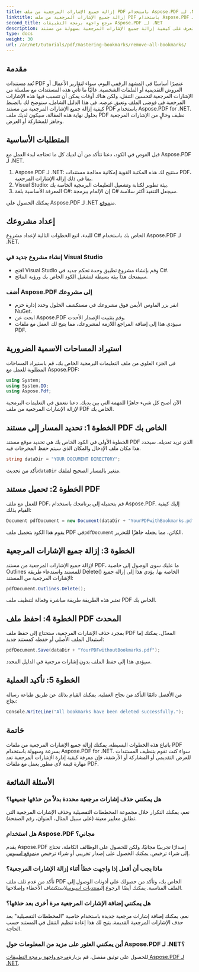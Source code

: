 ```yaml
---
title: إزالة جميع الإشارات المرجعية من ملف PDF باستخدام Aspose.PDF لـ .NET
linktitle: إزالة جميع الإشارات المرجعية من ملف PDF باستخدام Aspose.PDF لـ .NET
second_title: مرجع واجهة برمجة التطبيقات Aspose.PDF لـ .NET
description: تعرف على كيفية إزالة جميع الإشارات المرجعية بسهولة من مستند PDF باستخدام Aspose.PDF for .NET. يوفر هذا الدليل خطوة بخطوة تعليمات مفصلة.
type: docs
weight: 30
url: /ar/net/tutorials/pdf/mastering-bookmarks/remove-all-bookmarks/
---
```

## مقدمة

تُعد مستندات PDF عنصرًا أساسيًا في المشهد الرقمي اليوم، سواء لتقارير الأعمال أو العروض التقديمية أو الملفات الشخصية. غالبًا ما تأتي هذه المستندات مع سلسلة من الإشارات المرجعية لتحسين التنقل، ولكن هناك أوقات يمكن أن تتسبب فيها هذه الإشارات المرجعية في فوضى الملف وتعيق عرضه. في هذا الدليل الشامل، سنوضح لك بالضبط كيفية إزالة جميع الإشارات المرجعية من مستند PDF باستخدام Aspose.PDF for .NET. بحلول نهاية هذه المقالة، سيكون لديك ملف PDF نظيف وخالٍ من الإشارات المرجعية وجاهز للمشاركة أو العرض.

## المتطلبات الأساسية

قبل الغوص في الكود، دعنا نتأكد من أن لديك كل ما تحتاجه لبدء العمل مع Aspose.PDF لـ .NET.

1. Aspose.PDF لـ .NET: ستتيح لك هذه المكتبة القوية إمكانية معالجة مستندات PDF، بما في ذلك إزالة الإشارات المرجعية.
2. Visual Studio: بيئة تطوير لكتابة وتشغيل التعليمات البرمجية الخاصة بك.
3. المعرفة الأساسية بلغة C#: إن الإلمام ببرمجة C# سيجعل التنفيذ أكثر سلاسة.

 يمكنك الحصول على Aspose.PDF لـ .NET من[موقع](https://releases.aspose.com/pdf/net/).

## إعداد مشروعك

للبدء، اتبع الخطوات التالية لإعداد مشروع C# الخاص بك باستخدام Aspose.PDF لـ .NET.

### إنشاء مشروع جديد في Visual Studio

- افتح Visual Studio وقم بإنشاء مشروع تطبيق وحدة تحكم جديد في C#.
- سيمنحك هذا بيئة بسيطة لتشغيل الكود الخاص بك ورؤية النتائج.

### أضف Aspose.PDF إلى مشروعك

- انقر بزر الماوس الأيمن فوق مشروعك في مستكشف الحلول وحدد إدارة حزم NuGet.
- ابحث عن Aspose.PDF وقم بتثبيت الإصدار الأحدث.
- سيؤدي هذا إلى إضافة المراجع اللازمة لمشروعك، مما يتيح لك العمل مع ملفات PDF.

## استيراد المساحات الاسمية الضرورية

في الجزء العلوي من ملف التعليمات البرمجية الخاص بك، قم باستيراد المساحات المطلوبة للعمل مع Aspose.PDF:

```csharp
using System;
using System.IO;
using Aspose.Pdf;
```

الآن أصبح كل شيء جاهزًا للمهمة التي بين يديك. دعنا نتعمق في التعليمات البرمجية لإزالة الإشارات المرجعية من ملف PDF الخاص بك.

## الخطوة 1: تحديد المسار إلى مستند PDF الخاص بك

الخطوة الأولى في الكود الخاص بك هي تحديد موقع مستند PDF الذي تريد تعديله. سيحدد هذا مكان ملف الإدخال والمكان الذي سيتم حفظ المخرجات فيه.

```csharp
string dataDir = "YOUR DOCUMENT DIRECTORY";
```

 تأكد من تحديث`dataDir` متغير بالمسار الصحيح لملفك.

## الخطوة 2: تحميل مستند PDF

للعمل مع ملف PDF، قم بتحميله إلى برنامجك باستخدام Aspose.PDF. إليك كيفية القيام بذلك:

```csharp
Document pdfDocument = new Document(dataDir + "YourPDFwithBookmarks.pdf");
```

 يقوم هذا الكود بتحميل ملف PDF في`pdfDocument` الكائن، مما يجعله جاهزًا للتحرير.

## الخطوة 3: إزالة جميع الإشارات المرجعية

لإزالة جميع الإشارات المرجعية من مستند PDF، ما عليك سوى الوصول إلى خاصية Outlines للمستند واستدعاء طريقة Delete() الخاصة بها. يؤدي هذا إلى إزالة جميع الإشارات المرجعية من المستند:

```csharp
pdfDocument.Outlines.Delete();
```

تعتبر هذه الطريقة طريقة مباشرة وفعالة لتنظيف ملف PDF الخاص بك.

## الخطوة 4: احفظ ملف PDF المحدث

بمجرد حذف الإشارات المرجعية، ستحتاج إلى حفظ ملف PDF المعدّل. يمكنك إما استبدال الملف الأصلي أو حفظه كمستند جديد:

```csharp
pdfDocument.Save(dataDir + "YourPDFwithoutBookmarks.pdf");
```

سيؤدي هذا إلى حفظ الملف بدون إشارات مرجعية في الدليل المحدد.

## الخطوة 5: تأكيد العملية

من الأفضل دائمًا التأكد من نجاح العملية. يمكنك القيام بذلك عن طريق طباعة رسالة نجاح:

```csharp
Console.WriteLine("All bookmarks have been deleted successfully.");
```

## خاتمة

باتباع هذه الخطوات البسيطة، يمكنك إزالة جميع الإشارات المرجعية من ملفات PDF بسرعة وسهولة باستخدام Aspose.PDF for .NET. سواء كنت تقوم بتنظيف المستندات للعرض التقديمي أو المشاركة أو الأرشفة، فإن معرفة كيفية إدارة الإشارات المرجعية تعد مهارة قيمة لأي مطور يعمل مع ملفات PDF.

## الأسئلة الشائعة

### هل يمكنني حذف إشارات مرجعية محددة بدلاً من حذفها جميعها؟

نعم، يمكنك التكرار خلال مجموعة المخططات التفصيلية وحذف الإشارات المرجعية التي تطابق معايير معينة (على سبيل المثال، العنوان، رقم الصفحة).

### هل استخدام Aspose.PDF مجاني؟

 يقدم Aspose.PDF إصدارًا تجريبيًا مجانيًا، ولكن للحصول على الوظائف الكاملة، تحتاج إلى شراء ترخيص. يمكنك الحصول على إصدار تجريبي أو شراء ترخيص من[موقع اسبوس](https://purchase.aspose.com/buy).

### ماذا يجب أن أفعل إذا واجهت خطأ أثناء إزالة الإشارات المرجعية؟

 تأكد من عدم تلف ملف PDF الخاص بك، وتأكد من حصولك على أذونات الوصول إلى الملف المناسبة. يمكنك أيضًا الرجوع إلى[منتديات اسبوس](https://forum.aspose.com/c/pdf/9)لاستكشاف الأخطاء وإصلاحها.

### هل يمكنني إضافة الإشارات المرجعية مرة أخرى بعد حذفها؟

نعم، يمكنك إضافة إشارات مرجعية جديدة باستخدام خاصية "المخططات التفصيلية" بعد حذف الإشارات المرجعية القديمة. يتيح لك هذا إعادة تنظيم التنقل في المستند حسب الحاجة.

### أين يمكنني العثور على مزيد من المعلومات حول Aspose.PDF لـ .NET؟

 للحصول على توثيق مفصل، قم بزيارة[مرجع واجهة برمجة التطبيقات Aspose.PDF لـ .NET](https://reference.aspose.com/pdf/net/).